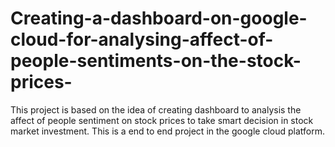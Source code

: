 # Creating-a-dashboard-on-google-cloud-for-analysing-affect-of-people-sentiments-on-the-stock-prices-
This project is based on the idea of creating dashboard to analysis the affect of people sentiment on stock prices to take smart decision in stock market investment. This is a end to end project in the google cloud platform.
